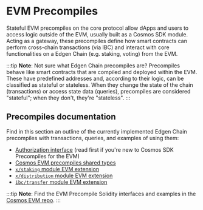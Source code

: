 # EVM Precompiles

Stateful EVM precompiles on the core protocol allow dApps and users to access logic outside of the EVM, usually built as a Cosmos SDK module. Acting as a gateway, these precompiles define how smart contracts can perform cross-chain transactions (via IBC) and interact with core functionalities on a Edgen Chain (e.g. staking, voting) from the EVM.

:::tip
**Note**: Not sure what Edgen Chain precompiles are? Precompiles behave like smart contracts that are compiled and deployed within the EVM. These have predefined addresses and, according to their logic, can be classified as stateful or stateless. When they change the state of the chain (transactions) or access state data (queries), precompiles are considered "stateful"; when they don't, they're "stateless".
:::

## Precompiles documentation

Find in this section an outline of the currently implemented Edgen Chain precompiles with transactions, queries, and examples of using them:

- [Authorization interface](/docs/evm/smart-contracts/authorization) (read first if you're new to Cosmos SDK Precompiles for the EVM)
- [Cosmos EVM precompiles shared types](/docs/evm/smart-contracts/types)
- [`x/staking` module EVM extension](/docs/evm/smart-contracts/staking)
- [`x/distribution` module EVM extension](/docs/evm/smart-contracts/distribution)
- [`ibc/transfer` module EVM extension](/docs/evm/smart-contracts/ibc-transfer)

:::tip
**Note**: Find the EVM Precompile Solidity interfaces and examples in the [Cosmos EVM repo](https://github.com/cosmos/evm/tree/main/precompiles).
:::